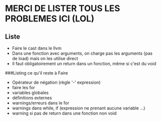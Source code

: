# MERCI DE LISTER TOUS LES PROBLEMES ICI (LOL)


## Liste

- Faire le cast dans le llvm
- Dans une fonction avec arguments, on charge pas les arguments (pas de load) mais on les utilise direct
- Il faut obligatoirement un return dans un fonction, même si c'est du void


###Listing ce qu'il reste à Faire
- Opérateur de négation (règle '-' expression)
- faire les for
- variables globales
- définitions externes
- warnings/erreurs dans le for
- warnings dans while, if (expression ne prenant aucune variable ...)
- warning si pas de return dans une fonction non void